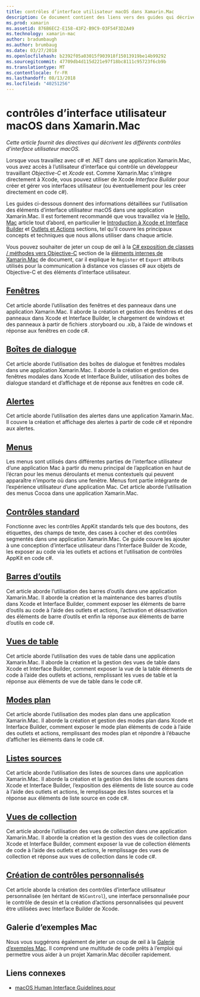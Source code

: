 ```yaml
---
title: contrôles d’interface utilisateur macOS dans Xamarin.Mac
description: Ce document contient des liens vers des guides qui décrivent les différents contrôles d’interface utilisateur qui permettent aux développeurs de Xamarin.Mac. Contenu lié examine de windows, boîtes de dialogue, alertes, menus, barres d’outils, des vues de table, modes plan et bien plus encore.
ms.prod: xamarin
ms.assetid: 876B6EC2-E158-43F2-B9C9-03F54F3D2A49
ms.technology: xamarin-mac
author: bradumbaugh
ms.author: brumbaug
ms.date: 03/27/2018
ms.openlocfilehash: b2392f05a03015f903918f15013919be14b99292
ms.sourcegitcommit: 47709db4d115d221e97f18bc8111c95723f6cb9b
ms.translationtype: MT
ms.contentlocale: fr-FR
ms.lasthandoff: 08/13/2018
ms.locfileid: "40251256"
---
```

# <a name="macos-user-interface-controls-in-xamarinmac"></a>contrôles d’interface utilisateur macOS dans Xamarin.Mac

_Cette article fournit des directives qui décrivent les différents contrôles d’interface utilisateur macOS._

Lorsque vous travaillez avec c# et .NET dans une application Xamarin.Mac, vous avez accès à l’utilisateur d’interface qui contrôle un développeur travaillant *Objective-C* et *Xcode* est. Comme Xamarin.Mac s’intègre directement à Xcode, vous pouvez utiliser de Xcode _Interface Builder_ pour créer et gérer vos interfaces utilisateur (ou éventuellement pour les créer directement en code c#).

Les guides ci-dessous donnent des informations détaillées sur l’utilisation des éléments d’interface utilisateur macOS dans une application Xamarin.Mac. Il est fortement recommandé que vous travaillez via le [Hello, Mac](~/mac/get-started/hello-mac.md) article tout d’abord, en particulier le [Introduction à Xcode et Interface Builder](~/mac/get-started/hello-mac.md#introduction-to-xcode-and-interface-builder) et [Outlets et Actions](~/mac/get-started/hello-mac.md#outlets-and-actions) sections, tel qu’il couvre les principaux concepts et techniques que nous allons utiliser dans chaque article.

Vous pouvez souhaiter de jeter un coup de œil à la [C# exposition de classes / méthodes vers Objective-C](~/mac/internals/how-it-works.md#exposing-c-classes--methods-to-objective-c) section de la [éléments internes de Xamarin.Mac](~/mac/internals/how-it-works.md) de document, car il explique le `Register` et `Export` attributs utilisés pour la communication à distance vos classes c# aux objets de Objective-C et des éléments d’interface utilisateur.

## <a name="windowsmacuser-interfacewindowmd"></a>[Fenêtres](~/mac/user-interface/window.md)

Cet article aborde l’utilisation des fenêtres et des panneaux dans une application Xamarin.Mac. Il aborde la création et gestion des fenêtres et des panneaux dans Xcode et Interface Builder, le chargement de windows et des panneaux à partir de fichiers .storyboard ou .xib, à l’aide de windows et réponse aux fenêtres en code c#.

## <a name="dialogsmacuser-interfacedialogmd"></a>[Boîtes de dialogue](~/mac/user-interface/dialog.md)

Cet article aborde l’utilisation des boîtes de dialogue et fenêtres modales dans une application Xamarin.Mac. Il aborde la création et gestion des fenêtres modales dans Xcode et Interface Builder, utilisation des boîtes de dialogue standard et d’affichage et de réponse aux fenêtres en code c#.

## <a name="alertsmacuser-interfacealertmd"></a>[Alertes](~/mac/user-interface/alert.md)

Cet article aborde l’utilisation des alertes dans une application Xamarin.Mac. Il couvre la création et affichage des alertes à partir de code c# et répondre aux alertes.

## <a name="menusmacuser-interfacemenumd"></a>[Menus](~/mac/user-interface/menu.md)

Les menus sont utilisés dans différentes parties de l’interface utilisateur d’une application Mac à partir du menu principal de l’application en haut de l’écran pour les menus déroulants et menus contextuels qui peuvent apparaître n’importe où dans une fenêtre. Menus font partie intégrante de l’expérience utilisateur d’une application Mac. Cet article aborde l’utilisation des menus Cocoa dans une application Xamarin.Mac.

## <a name="standard-controlsmacuser-interfacestandard-controlsmd"></a>[Contrôles standard](~/mac/user-interface/standard-controls.md)

Fonctionne avec les contrôles AppKit standards tels que des boutons, des étiquettes, des champs de texte, des cases à cocher et des contrôles segmentés dans une application Xamarin.Mac. Ce guide couvre les ajouter à une conception d’interface utilisateur dans l’Interface Builder de Xcode, les exposer au code via les outlets et actions et l’utilisation de contrôles AppKit en code c#.

## <a name="toolbarsmacuser-interfacetoolbarmd"></a>[Barres d’outils](~/mac/user-interface/toolbar.md)

Cet article aborde l’utilisation des barres d’outils dans une application Xamarin.Mac. Il aborde la création et la maintenance des barres d’outils dans Xcode et Interface Builder, comment exposer les éléments de barre d’outils au code à l’aide des outlets et actions, l’activation et désactivation des éléments de barre d’outils et enfin la réponse aux éléments de barre d’outils en code c#.

## <a name="table-viewsmacuser-interfacetable-viewmd"></a>[Vues de table](~/mac/user-interface/table-view.md)

Cet article aborde l’utilisation des vues de table dans une application Xamarin.Mac. Il aborde la création et la gestion des vues de table dans Xcode et Interface Builder, comment exposer la vue de la table éléments de code à l’aide des outlets et actions, remplissant les vues de table et la réponse aux éléments de vue de table dans le code c#.

## <a name="outline-viewsmacuser-interfaceoutline-viewmd"></a>[Modes plan](~/mac/user-interface/outline-view.md)

Cet article aborde l’utilisation des modes plan dans une application Xamarin.Mac. Il aborde la création et gestion des modes plan dans Xcode et Interface Builder, comment exposer le mode plan éléments de code à l’aide des outlets et actions, remplissant des modes plan et répondre à l’ébauche d’afficher les éléments dans le code c#.

## <a name="source-listsmacuser-interfacesource-listmd"></a>[Listes sources](~/mac/user-interface/source-list.md)

Cet article aborde l’utilisation des listes de sources dans une application Xamarin.Mac. Il aborde la création et la gestion des listes de sources dans Xcode et Interface Builder, l’exposition des éléments de liste source au code à l’aide des outlets et actions, le remplissage des listes sources et la réponse aux éléments de liste source en code c#.

## <a name="collection-viewsmacuser-interfacecollection-viewmd"></a>[Vues de collection](~/mac/user-interface/collection-view.md)

Cet article aborde l’utilisation des vues de collection dans une application Xamarin.Mac. Il aborde la création et la gestion des vues de collection dans Xcode et Interface Builder, comment exposer la vue de collection éléments de code à l’aide des outlets et actions, le remplissage des vues de collection et réponse aux vues de collection dans le code c#.

## <a name="creating-custom-controlsmacuser-interfacecustom-controlsmd"></a>[Création de contrôles personnalisés](~/mac/user-interface/custom-controls.md)

Cet article aborde la création des contrôles d’interface utilisateur personnalisée (en héritant de `NSControl`), une interface personnalisée pour le contrôle de dessin et la création d’actions personnalisées qui peuvent être utilisées avec Interface Builder de Xcode.

## <a name="mac-samples-gallery"></a>Galerie d’exemples Mac

Nous vous suggérons également de jeter un coup de œil à la [Galerie d’exemples Mac](https://developer.xamarin.com/samples/mac/all/). Il comprend une multitude de code prêts à l’emploi qui permettre vous aider à un projet Xamarin.Mac décoller rapidement.

## <a name="related-links"></a>Liens connexes

- [macOS Human Interface Guidelines pour](https://developer.apple.com/macos/human-interface-guidelines/overview/themes/)
